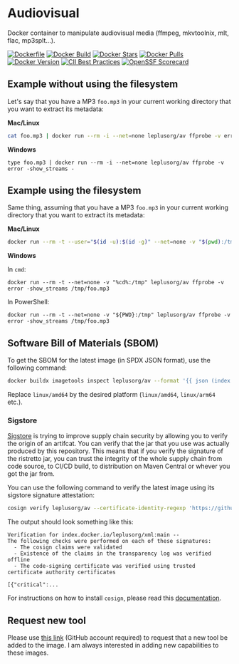 # Audiovisual

Docker container to manipulate audiovisual media (ffmpeg, mkvtoolnix, mlt, flac, mp3splt...).

[![Dockerfile](https://img.shields.io/badge/GitHub-Dockerfile-blue)](av/Dockerfile)
[![Docker Build](https://github.com/leplusorg/docker-av/workflows/Docker/badge.svg)](https://github.com/leplusorg/docker-av/actions?query=workflow:"Docker")
[![Docker Stars](https://img.shields.io/docker/stars/leplusorg/av)](https://hub.docker.com/r/leplusorg/av)
[![Docker Pulls](https://img.shields.io/docker/pulls/leplusorg/av)](https://hub.docker.com/r/leplusorg/av)
[![Docker Version](https://img.shields.io/docker/v/leplusorg/av?sort=semver)](https://hub.docker.com/r/leplusorg/av)
[![CII Best Practices](https://bestpractices.coreinfrastructure.org/projects/10081/badge)](https://bestpractices.coreinfrastructure.org/projects/10081)
[![OpenSSF Scorecard](https://api.securityscorecards.dev/projects/github.com/leplusorg/docker-av/badge)](https://securityscorecards.dev/viewer/?uri=github.com/leplusorg/docker-av)

## Example without using the filesystem

Let's say that you have a MP3 `foo.mp3` in your current working directory that you want to extract its metadata:

**Mac/Linux**

```bash
cat foo.mp3 | docker run --rm -i --net=none leplusorg/av ffprobe -v error -show_streams -
```

**Windows**

```batch
type foo.mp3 | docker run --rm -i --net=none leplusorg/av ffprobe -v error -show_streams -
```

## Example using the filesystem

Same thing, assuming that you have a MP3 `foo.mp3` in your current working directory that you want to extract its metadata:

**Mac/Linux**

```bash
docker run --rm -t --user="$(id -u):$(id -g)" --net=none -v "$(pwd):/tmp" leplusorg/av ffprobe -v error -show_streams /tmp/foo.mp3
```

**Windows**

In `cmd`:

```batch
docker run --rm -t --net=none -v "%cd%:/tmp" leplusorg/av ffprobe -v error -show_streams /tmp/foo.mp3
```

In PowerShell:

```pwsh
docker run --rm -t --net=none -v "${PWD}:/tmp" leplusorg/av ffprobe -v error -show_streams /tmp/foo.mp3
```

## Software Bill of Materials (SBOM)

To get the SBOM for the latest image (in SPDX JSON format), use the
following command:

```bash
docker buildx imagetools inspect leplusorg/av --format '{{ json (index .SBOM "linux/amd64").SPDX }}'
```

Replace `linux/amd64` by the desired platform (`linux/amd64`, `linux/arm64` etc.).

### Sigstore

[Sigstore](https://docs.sigstore.dev) is trying to improve supply
chain security by allowing you to verify the origin of an
artifcat. You can verify that the jar that you use was actually
produced by this repository. This means that if you verify the
signature of the ristretto jar, you can trust the integrity of the
whole supply chain from code source, to CI/CD build, to distribution
on Maven Central or whever you got the jar from.

You can use the following command to verify the latest image using its
sigstore signature attestation:

```bash
cosign verify leplusorg/av --certificate-identity-regexp 'https://github\.com/leplusorg/docker-av/\.github/workflows/.+' --certificate-oidc-issuer 'https://token.actions.githubusercontent.com'
```

The output should look something like this:

```text
Verification for index.docker.io/leplusorg/xml:main --
The following checks were performed on each of these signatures:
  - The cosign claims were validated
  - Existence of the claims in the transparency log was verified offline
  - The code-signing certificate was verified using trusted certificate authority certificates

[{"critical":...
```

For instructions on how to install `cosign`, please read this [documentation](https://docs.sigstore.dev/cosign/system_config/installation/).

## Request new tool

Please use [this link](https://github.com/leplusorg/docker-av/issues/new?assignees=thomasleplus&labels=enhancement&template=feature_request.md&title=%5BFEAT%5D) (GitHub account required) to request that a new tool be added to the image. I am always interested in adding new capabilities to these images.
